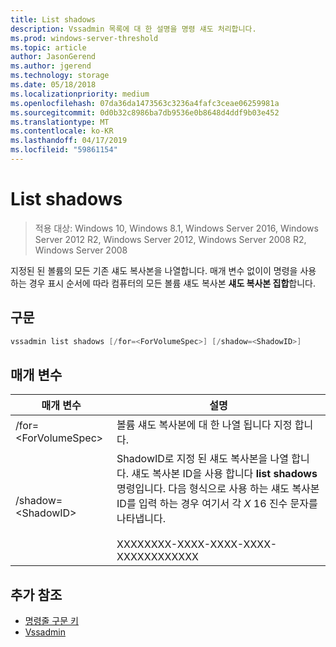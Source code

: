 ```yaml
---
title: List shadows
description: Vssadmin 목록에 대 한 설명을 명령 섀도 처리합니다.
ms.prod: windows-server-threshold
ms.topic: article
author: JasonGerend
ms.author: jgerend
ms.technology: storage
ms.date: 05/18/2018
ms.localizationpriority: medium
ms.openlocfilehash: 07da36da1473563c3236a4fafc3ceae06259981a
ms.sourcegitcommit: 0d0b32c8986ba7db9536e0b8648d4ddf9b03e452
ms.translationtype: MT
ms.contentlocale: ko-KR
ms.lasthandoff: 04/17/2019
ms.locfileid: "59861154"
---
```

# <a name="vssadmin-list-shadows"></a>List shadows

>적용 대상: Windows 10, Windows 8.1, Windows Server 2016, Windows Server 2012 R2, Windows Server 2012, Windows Server 2008 R2, Windows Server 2008

지정된 된 볼륨의 모든 기존 섀도 복사본을 나열합니다. 매개 변수 없이이 명령을 사용 하는 경우 표시 순서에 따라 컴퓨터의 모든 볼륨 섀도 복사본 **섀도 복사본 집합**합니다.

## <a name="syntax"></a>구문

```PowerShell
vssadmin list shadows [/for=<ForVolumeSpec>] [/shadow=<ShadowID>]
```

## <a name="parameters"></a>매개 변수

|매개 변수|설명|
|---|---|
|/for=\<ForVolumeSpec>|볼륨 섀도 복사본에 대 한 나열 됩니다 지정 합니다.|
|/shadow=\<ShadowID>|ShadowID로 지정 된 섀도 복사본을 나열 합니다. 섀도 복사본 ID을 사용 합니다 **list shadows** 명령입니다. 다음 형식으로 사용 하는 섀도 복사본 ID를 입력 하는 경우 여기서 각 *X* 16 진수 문자를 나타냅니다.<br><br>XXXXXXXX-XXXX-XXXX-XXXX-XXXXXXXXXXXX|

## <a name="additional-references"></a>추가 참조

* [명령줄 구문 키](https://docs.microsoft.com/previous-versions/windows/it-pro/windows-server-2012-r2-and-2012/cc771080(v%3dws.11))
* [Vssadmin](vssadmin.md)